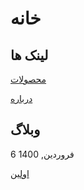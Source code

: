 # خانه

## لینک ها

[محصولات](products)

[درباره](about)

## وبلاگ

6 فروردین, 1400

[اولین](posts/2021/first)